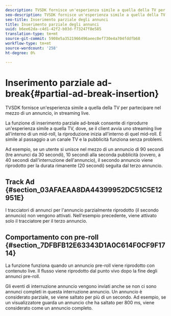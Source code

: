```yaml
---
description: TVSDK fornisce un'esperienza simile a quella della TV per partecipare nel mezzo di un annuncio, in streaming live.
seo-description: TVSDK fornisce un'esperienza simile a quella della TV per partecipare nel mezzo di un annuncio, in streaming live.
seo-title: Inserimento parziale degli annunci
title: Inserimento parziale degli annunci
uuid: b6ee62da-c4d1-42f2-b03d-f73247f8e585
translation-type: tm+mt
source-git-commit: 5908e5a3521966496aeec0ef730e4a704fddfb68
workflow-type: tm+mt
source-wordcount: '258'
ht-degree: 0%

---
```



# Inserimento parziale ad-break{#partial-ad-break-insertion}

TVSDK fornisce un&#39;esperienza simile a quella della TV per partecipare nel mezzo di un annuncio, in streaming live.

La funzione di inserimento parziale ad-break consente di riprodurre un&#39;esperienza simile a quella TV, dove, se il client avvia uno streaming live all&#39;interno di un mid-roll, la riproduzione inizia all&#39;interno di quel mid-roll. È simile al passaggio a un canale TV e la pubblicità funziona senza problemi.

Ad esempio, se un utente si unisce nel mezzo di un annuncio di 90 secondi (tre annunci da 30 secondi), 10 secondi alla seconda pubblicità (ovvero, a 40 secondi dall&#39;interruzione dell&#39;annuncio), il secondo annuncio viene riprodotto per la durata rimanente (20 secondi) seguita dal terzo annuncio.

## Track Ad {#section_03AFAEAA8DA44399952DC51C5E12951E}

I tracciatori di annunci per l&#39;annuncio parzialmente riprodotto (il secondo annuncio) non vengono attivati. Nell&#39;esempio precedente, viene attivato solo il tracciatore per il terzo annuncio.

## Comportamento con pre-roll {#section_7DFBFB12E63343D1A0C614F0CF9F1714}

La funzione funziona quando un annuncio pre-roll viene riprodotto con contenuto live. Il flusso viene riprodotto dal punto vivo dopo la fine degli annunci pre-roll.

Gli eventi di interruzione annuncio vengono inviati anche se non ci sono annunci completi in questa interruzione annuncio. Un annuncio è considerato parziale, se viene saltato per più di un secondo. Ad esempio, se un visualizzatore guarda un annuncio che ha saltato per 800 ms, viene considerato come un annuncio completo.
